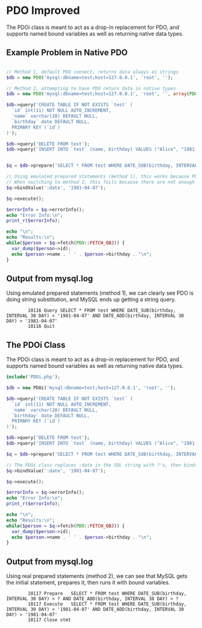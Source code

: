 PDO Improved
============

The PDOi class is meant to act as a drop-in replacement for PDO, and supports named bound variables as well as returning native data types.


Example Problem in Native PDO
-----------------------------

```php

// Method 1, default PDO connect, returns data always as strings
$db = new PDO('mysql:dbname=test;host=127.0.0.1', 'root', '');

// Method 2, attempting to have PDO return data in native types
$db = new PDO('mysql:dbname=test;host=127.0.0.1', 'root', '', array(PDO::ATTR_STRINGIFY_FETCHES => false, PDO::ATTR_EMULATE_PREPARES => false));

$db->query('CREATE TABLE IF NOT EXISTS `test` (
  `id` int(11) NOT NULL AUTO_INCREMENT,
  `name` varchar(20) DEFAULT NULL,
  `birthday` date DEFAULT NULL,
  PRIMARY KEY (`id`)
)');

$db->query('DELETE FROM test');
$db->query('INSERT INTO `test` (name, birthday) VALUES ("Alice", "1981-04-14"), ("Bob", "1981-01-01"), ("Charlie", "1981-02-05"), ("Donald", "1981-04-02"), ("Everett", "1981-08-04")');


$q = $db->prepare('SELECT * FROM test WHERE DATE_SUB(birthday, INTERVAL 30 DAY) < :date AND DATE_ADD(birthday, INTERVAL 30 DAY) > :date');

// Using emulated prepared statements (method 1), this works because PDO is doing string substitution.
// When switching to method 2, this fails because there are not enough parameters bound.
$q->bindValue(':date', '1981-04-07');

$q->execute();

$errorInfo = $q->errorInfo();
echo "Error Info:\n";
print_r($errorInfo);

echo "\n";
echo "Results:\n";
while($person = $q->fetch(PDO::FETCH_OBJ)) {
  var_dump($person->id);
  echo $person->name . ' ' . $person->birthday . "\n";
}

```

Output from mysql.log
---------------------

Using emulated prepared statements (method 1), we can clearly see PDO is doing string substitution, and MySQL ends up getting a string query.

```
		10116 Query	SELECT * FROM test WHERE DATE_SUB(birthday, INTERVAL 30 DAY) < '1981-04-07' AND DATE_ADD(birthday, INTERVAL 30 DAY) > '1981-04-07'
		10116 Quit	
```


The PDOi Class
--------------

The PDOi class is meant to act as a drop-in replacement for PDO, and supports named bound variables as well as returning native data types.

```php
include('PDOi.php');

$db = new PDOi('mysql:dbname=test;host=127.0.0.1', 'root', '');

$db->query('CREATE TABLE IF NOT EXISTS `test` (
  `id` int(11) NOT NULL AUTO_INCREMENT,
  `name` varchar(20) DEFAULT NULL,
  `birthday` date DEFAULT NULL,
  PRIMARY KEY (`id`)
)');

$db->query('DELETE FROM test');
$db->query('INSERT INTO `test` (name, birthday) VALUES ("Alice", "1981-04-14"), ("Bob", "1981-01-01"), ("Charlie", "1981-02-05"), ("Donald", "1981-04-02"), ("Everett", "1981-08-04")');

$q = $db->prepare('SELECT * FROM test WHERE DATE_SUB(birthday, INTERVAL 30 DAY) < :date AND DATE_ADD(birthday, INTERVAL 30 DAY) > :date');

// The PDOi class replaces :date in the SQL string with ?'s, then binds the variables as appropriate
$q->bindValue(':date', '1981-04-07');

$q->execute();

$errorInfo = $q->errorInfo();
echo "Error Info:\n";
print_r($errorInfo);

echo "\n";
echo "Results:\n";
while($person = $q->fetch(PDO::FETCH_OBJ)) {
  var_dump($person->id);
  echo $person->name . ' ' . $person->birthday . "\n";
}

```

Output from mysql.log
---------------------

Using real prepared statements (method 2), we can see that MySQL gets the initial statement, prepares it, then runs it with bound variables.

```
		10117 Prepare	SELECT * FROM test WHERE DATE_SUB(birthday, INTERVAL 30 DAY) < ? AND DATE_ADD(birthday, INTERVAL 30 DAY) > ?
		10117 Execute	SELECT * FROM test WHERE DATE_SUB(birthday, INTERVAL 30 DAY) < '1981-04-07' AND DATE_ADD(birthday, INTERVAL 30 DAY) > '1981-04-07'
		10117 Close stmt	
```
